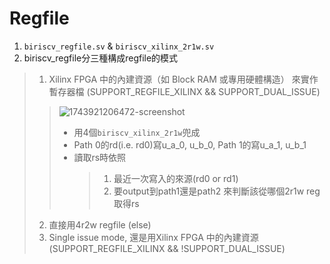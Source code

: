 # Regfile
1. `biriscv_regfile.sv` & `biriscv_xilinx_2r1w.sv`
2. biriscv_regfile分三種構成regfile的模式
>   1.  Xilinx FPGA 中的內建資源（如 Block RAM 或專用硬體構造） 來實作暫存器檔 (SUPPORT_REGFILE_XILINX && SUPPORT_DUAL_ISSUE)
>    >   ![1743921206472-screenshot](https://github.com/user-attachments/assets/fb73773f-500e-4355-83d8-b9ae850ab11d)
>    > - 用4個`biriscv_xilinx_2r1w`兜成
>    > - Path 0的rd(i.e. rd0)寫u_a_0, u_b_0, Path 1的寫u_a_1, u_b_1
>    > - 讀取rs時依照
>    >   > 1. 最近一次寫入的來源(rd0 or rd1)
>    >   > 2. 要output到path1還是path2
>    > 來判斷該從哪個2r1w reg取得rs
>   2.  直接用4r2w regfile (else)
>   3.  Single issue mode, 還是用Xilinx FPGA 中的內建資源 (SUPPORT_REGFILE_XILINX && !SUPPORT_DUAL_ISSUE)

